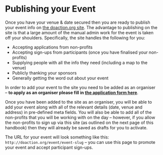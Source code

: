 # Publishing your Event

Once you have your venue & date secured then you are ready to publish your event info on [the doaction.org site](http://doaction.org/). The advantage to publishing on the site is that a large amount of the manual admin work for the event is taken off your shoulders. Specifically, the site handles the following for you:

*   Accepting applications from non-profits
*   Accepting sign-ups from participants (once you have finalised your non-profits)
*   Supplying people with all the info they need (including a map to the venue)
*   Publicly thanking your sponsors
*   Generally getting the word out about your event

In order to add your event to the site you need to be added as an organiser – **to apply as an organiser please fill in [the application form here](https://make.wordpress.org/community/handbook/meetup-organizer/event-formats/do_action-charity-hackathon/organiser-application/)**.

Once you have been added to the site as an organiser, you will be able to add your event along with all of the relevant details (date, venue and address) in pre-defined meta fields. You will also be able to add all of the non-profits that you will be working with on the day – however, if you allow the non-profits to sign up via this site (as outlined on the next page of this handbook) then they will already be saved as drafts for you to activate.

The URL for your event will look something like this: `http://doaction.org/event/event-slug` – you can use this page to promote your event and accept participant sign-ups.
